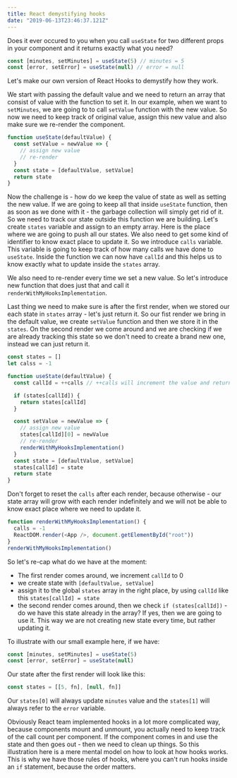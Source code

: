 ```yaml
---
title: React demystifying hooks
date: "2019-06-13T23:46:37.121Z"
---
```


Does it ever occured to you when you call `useState` for two different props in your component and it returns exactly what you need?

```jsx
const [minutes, setMinutes] = useState(5) // minutes = 5
const [error, setError] = useState(null) // error = null
```

Let's make our own version of React Hooks to demystify how they work.

We start with passing the default value and we need to return an array that consist of value with the function to set it. In our example, when we want to `setMinutes`, we are going to to call `setValue` function with the new value. So now we need to keep track of original value, assign this new value and also make sure we re-render the component.

```js
function useState(defaultValue) {
  const setValue = newValue => {
    // assign new value
    // re-render
  }
  const state = [defaultValue, setValue]
  return state
}
```

Now the challenge is - how do we keep the value of state as well as setting the new value. If we are going to keep all that inside `useState` function, then as soon as we done with it - the garbage collection will simply get rid of it. So we need to track our state outside this function we are building. Let's create `states` variable and assign to an empty array. Here is the place where we are going to push all our states. We also need to get some kind of identifier to know exact place to update it. So we introduce `calls` variable. This variable is going to keep track of how many calls we have done to `useState`. Inside the function we can now have `callId` and this helps us to know exactly what to update inside the `states` array.

We also need to re-render every time we set a new value. So let's introduce new function that does just that and call it `renderWithMyHooksImplementation`.

Last thing we need to make sure is after the first render, when we stored our each state in `states` array - let's just return it. So our fist render we bring in the default value, we create `setValue` function and then we store it in the `states`. On the second render we come around and we are checking if we are already tracking this state so we don't need to create a brand new one, instead we can just return it.

```js
const states = []
let calss = -1

function useState(defaultValue) {
  const callId = ++calls // ++calls will increment the value and return it

  if (states[callId]) {
    return states[callId]
  }

  const setValue = newValue => {
    // assign new value
    states[callId][0] = newValue
    // re-render
    renderWithMyHooksImplementation()
  }
  const state = [defaultValue, setValue]
  states[callId] = state
  return state
}
```

Don't forget to reset the `calls` after each render, because otherwise - our state array will grow with each render indefinitely and we will not be able to know exact place where we need to update it.

```js
function renderWithMyHooksImplementation() {
  calls = -1
  ReactDOM.render(<App />, document.getElementById("root"))
}
renderWithMyHooksImplementation()
```

So let's re-cap what do we have at the moment:

- The first render comes around, we increment `callId` to 0
- we create state with `[defaultValue, setValue]`
- assign it to the global `states` array in the right place, by using `callId` like this `states[callId] = state`
- the second render comes around, then we check `if (states[callId])` - do we have this state already in the array? If yes, then we are going to use it. This way we are not creating new state every time, but rather updating it.

To illustrate with our small example here, if we have:

```js
const [minutes, setMinutes] = useState(5)
const [error, setError] = useState(null)
```

Our state after the first render will look like this:

```js
const states = [[5, fn], [null, fn]]
```

Our `states[0]` will always update `minutes` value and the `states[1]` will always refer to the `error` variable.

Obviously React team implemented hooks in a lot more complicated way, because components mount and unmount, you actually need to keep track of the call count per component. If the component comes in and use the state and then goes out - then we need to clean up things. So this illustration here is a mere mental model on how to look at how hooks works. This is why we have those rules of hooks, where you can't run hooks inside an `if` statement, because the order matters.
